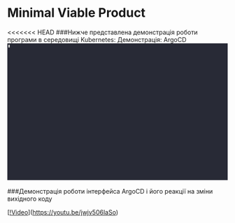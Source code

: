 # Minimal Viable Product
<<<<<<< HEAD
###Нижче представлена демонстрація роботи програми в середовищі Kubernetes:
Демонстрація:
ArgoCD ![Image](./654184.gif)

###Демонстрація роботи інтерфейса ArgoCD і його реакції на зміни вихідного коду

[[!Video](.img/MVP.PNG)](https://youtu.be/jwjv506laSo)


